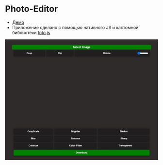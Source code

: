 # Photo-Editor

- [Демо](https://ifabrichnov.github.io/Photo-Editor/)
- Приложение сделано с помощью нативного JS и кастомной библиотеки [foto.js](https://github.com/kousik19/foto.js)

![Photo-Editor](https://github.com/IFabrichnov/Photo-Editor/blob/main/img/preview.jpg)